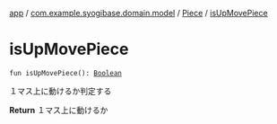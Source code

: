 [app](../../index.md) / [com.example.syogibase.domain.model](../index.md) / [Piece](index.md) / [isUpMovePiece](./is-up-move-piece.md)

# isUpMovePiece

`fun isUpMovePiece(): `[`Boolean`](https://kotlinlang.org/api/latest/jvm/stdlib/kotlin/-boolean/index.html)

１マス上に動けるか判定する

**Return**
１マス上に動けるか

